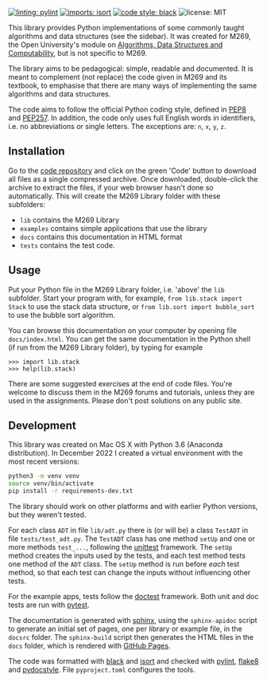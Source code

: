 [![linting: pylint](https://img.shields.io/badge/linting-pylint-yellowgreen)](https://github.com/PyCQA/pylint)
[![imports: isort](https://img.shields.io/badge/imports-isort-%231674b1?style=flat&labelColor=ef8336)](https://pycqa.github.io/isort/)
[![code style: black](https://img.shields.io/badge/code%20style-black-black)](https://github.com/psf/black)
![license: MIT](https://img.shields.io/github/license/mwermelinger/m269-library)

This library provides Python implementations of some
commonly taught algorithms and data structures (see the sidebar).
It was created for M269, the Open University's
module on [Algorithms, Data Structures and Computability](http://www.open.ac.uk/courses/modules/m269),
but is not specific to M269.

The library aims to be pedagogical: simple, readable and documented.
It is meant to complement (not replace) the code
given in M269 and its textbook,
to emphasise that there are many ways of implementing
the same algorithms and data structures.

The code aims to follow the official Python coding style,
defined in [PEP8](http://pep8.org)
and [PEP257](https://www.python.org/dev/peps/pep-0257/).
In addition, the code only uses full English words in identifiers,
i.e. no abbreviations or single letters.
The exceptions are: `n`, `x`, `y`, `z`.

## Installation

Go to the [code repository](https://github.com/mwermelinger/m269-library) and
click on the green 'Code' button to download all files as a single compressed archive.
Once downloaded, double-click the archive to extract the files,
if your web browser hasn't done so automatically.
This will create the M269 Library folder with these subfolders:

- `lib` contains the M269 Library
- `examples` contains simple applications that use the library
- `docs` contains this documentation in HTML format
- `tests` contains the test code.

## Usage

Put your Python file in the M269 Library folder,
i.e. 'above' the `lib` subfolder.
Start your program with, for example,
`from lib.stack import Stack` to use the stack data structure,
or `from lib.sort import bubble_sort` to use the bubble sort algorithm.

You can browse this documentation on your computer by opening file `docs/index.html`.
You can get the same documentation in the Python shell
(if run from the M269 Library folder), by typing for example
```
>>> import lib.stack
>>> help(lib.stack)
```

There are some suggested exercises at the end of code files.
You're welcome to discuss them in the M269 forums and tutorials,
unless they are used in the assignments.
Please don't post solutions on any public site.

## Development

This library was created on Mac OS X with Python 3.6 (Anaconda distribution).
In December 2022 I created a virtual environment with the most recent versions:
```bash
python3 -m venv venv
source venv/bin/activate
pip install -r requirements-dev.txt
```
The library should work on other platforms and with earlier Python versions,
but they weren't tested.

For each class `ADT` in file `lib/adt.py` there is (or will be)
a class `TestADT` in file `tests/test_adt.py`.
The `TestADT` class has one method `setUp` and
one or more methods `test_...`, following the
[unittest](https://docs.python.org/3/library/unittest.html) framework.
The `setUp` method creates the inputs used by the tests,
and each test method tests one method of the `ADT` class.
The `setUp` method is run before _each_ test method,
so that each test can change the inputs without influencing other tests.

For the example apps, tests follow the
[doctest](https://docs.python.org/3/library/doctest.html) framework.
Both unit and doc tests are run with [pytest](https://docs.pytest.org).

The documentation is generated with [sphinx](http://sphinx-doc.org),
using the `sphinx-apidoc` script to generate an initial set of pages,
one per library or example file, in the `docsrc` folder.
The `sphinx-build` script then generates the HTML files in the `docs` folder,
which is rendered with [GitHub Pages](https://docs.github.com/en/pages/quickstart).

The code was formatted with [black](https://black.readthedocs.io/en/stable/)
and [isort](https://pycqa.github.io/isort/) and checked with
[pylint](http://pylint.org), [flake8](http://flake8.pycqa.org/) and
[pydocstyle](http://www.pydocstyle.org/).
File `pyproject.toml` configures the tools.
